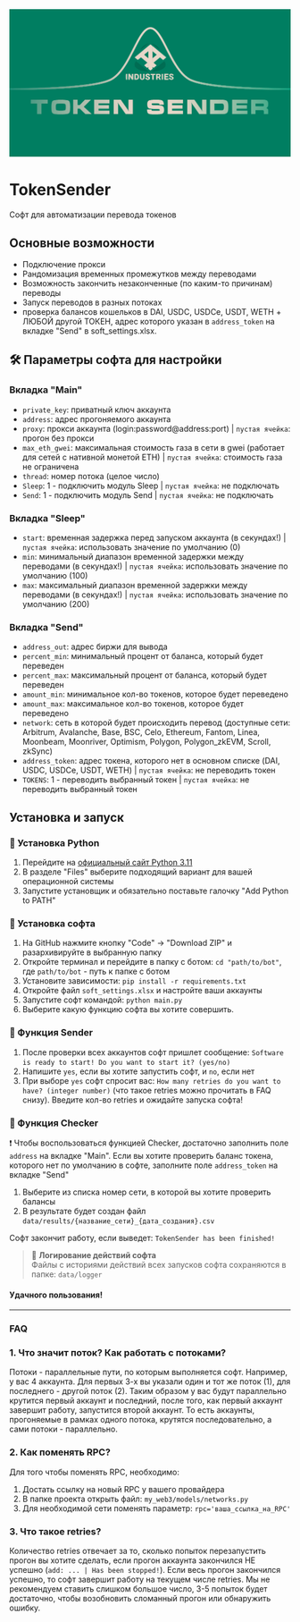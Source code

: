 <div align="center">
  <img src="preview.png"  />
</div>

# TokenSender
Софт для автоматизации перевода токенов

## Основные возможности
- Подключение прокси
- Рандомизация временных промежутков между переводами
- Возможность закончить незаконченные (по каким-то причинам) переводы
- Запуск переводов в разных потоках
- проверка балансов кошельков в DAI, USDC, USDCe, USDT, WETH + ЛЮБОЙ другой ТОКЕН, адрес которого указан в `address_token` на вкладке "Send" в soft_settings.xlsx.

## 🛠 Параметры софта для настройки
### Вкладка "Main"
- `private_key`: приватный ключ аккаунта
- `address`: адрес прогоняемого аккаунта
- `proxy`: прокси аккаунта (login:password@address:port) | `пустая ячейка`: прогон без прокси
- `max_eth_gwei`: максимальная стоимость газа в сети в gwei (работает для сетей с нативной монетой ETH) | `пустая ячейка`: стоимость газа не ограничена
- `thread`: номер потока (целое число)
- `Sleep`: 1 - подключить модуль Sleep | `пустая ячейка`: не подключать
- `Send`: 1 - подключить модуль Send | `пустая ячейка`: не подключать

### Вкладка "Sleep"
- `start`: временная задержка перед запуском аккаунта (в секундах!) | `пустая ячейка`: использовать значение по умолчанию (0)
- `min`: минимальный диапазон временной задержки между переводами (в секундах!) | `пустая ячейка`: использовать значение по умолчанию (100)
- `max`: максимальный диапазон временной задержки между переводами (в секундах!) | `пустая ячейка`: использовать значение по умолчанию (200)

### Вкладка "Send"
- `address_out`: адрес биржи для вывода
- `percent_min`: минимальный процент от баланса, который будет переведен
- `percent_max`: максимальный процент от баланса, который будет переведен
- `amount_min`: минимальное кол-во токенов, которое будет переведено
- `amount_max`: максимальное кол-во токенов, которое будет переведено
- `network`: сеть в которой будет происходить перевод (доступные сети: Arbitrum, Avalanche, Base, BSC, Celo, Ethereum, Fantom, Linea, Moonbeam, Moonriver, Optimism, Polygon, Polygon_zkEVM, Scroll, zkSync)
- `address_token`: адрес токена, которого нет в основном списке (DAI, USDC, USDCe, USDT, WETH) | `пустая ячейка`: не переводить токен
- `TOKENS`: 1 - переводить выбранный токен | `пустая ячейка`: не переводить выбранный токен

## Установка и запуск
### 🐍 Установка Python
1. Перейдите на [официальный сайт Python 3.11](https://www.python.org/downloads/release/python-3116/)
2. В разделе "Files" выберите подходящий вариант для вашей операционной системы
3. Запустите установщик и обязательно поставьте галочку "Add Python to PATH"

### 🤖 Установка софта
1. На GitHub нажмите кнопку "Code" -> "Download ZIP" и разархивируйте в выбранную папку
2. Откройте терминал и перейдите в папку с ботом: `cd "path/to/bot"`, где `path/to/bot` - путь к папке с ботом
3. Установите зависимости: `pip install -r requirements.txt`
4. Откройте файл `soft_settings.xlsx` и настройте ваши аккаунты
5. Запустите софт командой: `python main.py`
6. Выберите какую функцию софта вы хотите совершить.

### 💸 Функция Sender
1. После проверки всех аккаунтов софт пришлет сообщение: `Software is ready to start! Do you want to start it? (yes/no)`
2. Напишите `yes`, если вы хотите запустить софт, и `no`, если нет
3. При выборе `yes` софт спросит вас: `How many retries do you want to have? (integer number)` (что такое retries можно прочитать в FAQ снизу). Введите кол-во retries и ожидайте запуска софта!

### 📑 Функция Checker
❗ Чтобы воспользоваться функцией Checker, достаточно заполнить поле `address` на вкладке "Main". Если вы хотите проверить баланс токена, которого нет по умолчанию в софте, заполните поле `address_token` на вкладке "Send"
1. Выберите из списка номер сети, в которой вы хотите проверить балансы
2. В результате будет создан файл `data/results/{название_сети}_{дата_создания}.csv`

Софт закончит работу, если выведет: `TokenSender has been finished!`

> 📃 **Логирование действий софта**<br>
> Файлы с историями действий всех запусков софта сохраняются в папке: `data/logger`
#### Удачного пользования!
___
### FAQ
### 1. Что значит поток? Как работать с потоками?
Потоки - параллельные пути, по которым выполняется софт.
Например, у вас 4 аккаунта. Для первых 3-х вы указали один и тот же поток (1), для последнего - другой 
поток (2). Таким образом у вас будут параллельно крутится первый аккаунт и последний, после того, как первый аккаунт завершит 
работу, запустится второй аккаунт. То есть аккаунты, прогоняемые в рамках одного потока, крутятся последовательно, а сами потоки - 
параллельно.
### 2. Как поменять RPC?
Для того чтобы поменять RPC, необходимо:

1. Достать ссылку на новый RPC у вашего провайдера 
2. В папке проекта открыть файл: `my_web3/models/networks.py`
3. Для необходимой сети поменять параметр: `rpc='ваша_ссылка_на_RPC'`

### 3. Что такое retries?

Количество retries отвечает за то, сколько попыток перезапустить прогон вы хотите сделать, если прогон аккаунта 
закончился НЕ успешно (`add: ... | Has been stopped!`). Если весь прогон закончился успешно, то софт завершит работу 
на текущем числе retries. Мы не рекомендуем ставить слишком большое число, 3-5 попыток будет достаточно, чтобы 
возобновить сломанный прогон или обнаружить ошибку.
